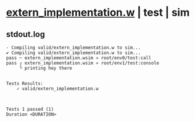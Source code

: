 # [extern_implementation.w](../../../../examples/tests/valid/extern_implementation.w) | test | sim

## stdout.log
```log
- Compiling valid/extern_implementation.w to sim...
✔ Compiling valid/extern_implementation.w to sim...
pass ─ extern_implementation.wsim » root/env0/test:call   
pass ┌ extern_implementation.wsim » root/env1/test:console
     └ printing hey there
 

Tests Results:
    ✓ valid/extern_implementation.w



Tests 1 passed (1) 
Duration <DURATION>

```

